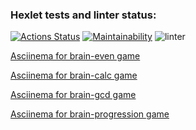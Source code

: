 ### Hexlet tests and linter status:

[![Actions Status](https://github.com/anatolyburtsev/frontend-project-lvl1/workflows/hexlet-check/badge.svg)](https://github.com/anatolyburtsev/frontend-project-lvl1/actions)
[![Maintainability](https://api.codeclimate.com/v1/badges/c47ceaf140db37fde392/maintainability)](https://codeclimate.com/github/anatolyburtsev/frontend-project-lvl1/maintainability)
![linter](https://github.com/anatolyburtsev/frontend-project-lvl1/workflows/linter/badge.svg)


[Asciinema for brain-even game](https://asciinema.org/a/wyRflmC9Q0uNPFDP7PoM0KfRc)

[Asciinema for brain-calc game](https://asciinema.org/a/n69BuMs5wFNiz0Kmvsqz2yWQi)

[Asciinema for brain-gcd game](https://asciinema.org/a/rFWSTeaWHQEHWr1KsUH9POn2q)

[Asciinema for brain-progression game](https://asciinema.org/a/0Tgs2sBUJrGjaADGH8RirKqyu)
